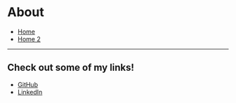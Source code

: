 # About

- [Home](../)
- [Home 2](/)

---

## Check out some of my links!
- [GitHub](https://github.com/m3t4m1k3/)
- [LinkedIn](https://www.linkedin.com/in/m3t4m1k3/)
